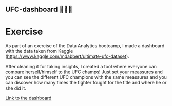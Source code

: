## UFC-dashboard 🦵👊🦵

# Exercise

As part of an exercise of the Data Analytics bootcamp, I made a dashboard with the data taken from Kaggle (https://www.kaggle.com/mdabbert/ultimate-ufc-dataset). 

After cleaning it for taking insights, I created a tool where everyone can compare herself/himself to the UFC champs! Just set your meassures and you can see the different UFC champions with the same meassures and you can discover how many times the fighter fought for the title and where he or she did it.   

[Link to the dashboard](https://public.tableau.com/profile/denis7774#!/vizhome/pryct/Dashboard?publish=yes)
